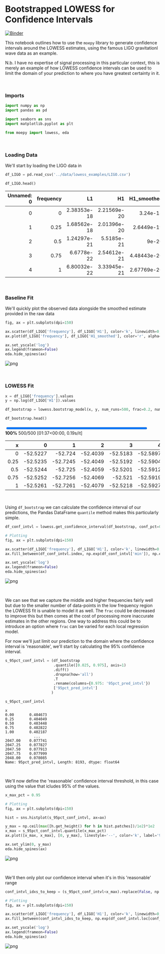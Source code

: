 # Bootstrapped LOWESS for Confidence Intervals



[![Binder](https://notebooks.gesis.org/binder/badge_logo.svg)](https://notebooks.gesis.org/binder/v2/gh/AyrtonB/Merit-Order-Effect/main?filepath=nbs%2Fug-02-confidence.ipynb)

This notebook outlines how to use the `moepy` library to generate confidence intervals around the LOWESS estimates, using the famous LIGO gravitationl wave data as an example. 

N.b. I have no expertise of signal processing in this particular context, this is merely an example of how LOWESS confidence intervals can be used to limit the domain of your prediction to where you have greatest certainty in it.

<br>

### Imports

```python
import numpy as np
import pandas as pd

import seaborn as sns
import matplotlib.pyplot as plt

from moepy import lowess, eda
```

<br>

### Loading Data

We'll start by loading the LIGO data in

```python
df_LIGO = pd.read_csv('../data/lowess_examples/LIGO.csv')

df_LIGO.head()
```




|   Unnamed: 0 |   frequency |          L1 |          H1 |   H1_smoothed |
|-------------:|------------:|------------:|------------:|--------------:|
|            0 |        0    | 2.38353e-18 | 2.21569e-20 |   3.24e-18    |
|            1 |        0.25 | 1.68562e-18 | 2.01396e-20 |   2.6449e-19  |
|            2 |        0.5  | 1.24297e-21 | 5.5185e-21  |   9e-20       |
|            3 |        0.75 | 6.6778e-22  | 2.54612e-21 |   4.48443e-20 |
|            4 |        1    | 6.80032e-22 | 3.33945e-21 |   2.67769e-20 |</div>



<br>

### Baseline Fit

We'll quickly plot the observed data alongside the smoothed estimate provided in the raw data

```python
fig, ax = plt.subplots(dpi=150)

ax.scatter(df_LIGO['frequency'], df_LIGO['H1'], color='k', linewidth=0, s=1)
ax.plot(df_LIGO['frequency'], df_LIGO['H1_smoothed'], color='r', alpha=1, label='Existing Smoothing')

ax.set_yscale('log')
ax.legend(frameon=False)
eda.hide_spines(ax)
```


![png](./img/nbs/ug-02-confidence_cell_6_output_0.png)


<br>

### LOWESS Fit

```python
x = df_LIGO['frequency'].values
y = np.log(df_LIGO['H1']).values

df_bootstrap = lowess.bootstrap_model(x, y, num_runs=500, frac=0.2, num_fits=30)

df_bootstrap.head()
```


<div><span class="Text-label" style="display:inline-block; overflow:hidden; white-space:nowrap; text-overflow:ellipsis; min-width:0; max-width:15ex; vertical-align:middle; text-align:right"></span>
<progress style="width:60ex" max="500" value="500" class="Progress-main"/></progress>
<span class="Progress-label"><strong>100%</strong></span>
<span class="Iteration-label">500/500</span>
<span class="Time-label">[01:37<00:00, 0.19s/it]</span></div>





|    x |        0 |        1 |        2 |        3 |        4 |        5 |        6 |        7 |        8 |        9 | ...   |      490 |      491 |      492 |      493 |      494 |      495 |      496 |      497 |      498 |      499 |
|-----:|---------:|---------:|---------:|---------:|---------:|---------:|---------:|---------:|---------:|---------:|:------|---------:|---------:|---------:|---------:|---------:|---------:|---------:|---------:|---------:|---------:|
| 0    | -52.5227 | -52.724  | -52.4039 | -52.5183 | -52.5897 | -52.4715 | -52.5306 | -52.4727 | -52.5534 | -52.5212 | ...   | -52.5536 | -52.6798 | -52.508  | -52.554  | -52.4346 | -52.6022 | -52.355  | -52.5031 | -52.5719 | -52.5057 |
| 0.25 | -52.5235 | -52.7245 | -52.4049 | -52.5192 | -52.5904 | -52.4723 | -52.5314 | -52.4737 | -52.5542 | -52.522  | ...   | -52.5544 | -52.6804 | -52.5088 | -52.5547 | -52.4356 | -52.6029 | -52.3561 | -52.504  | -52.5727 | -52.5066 |
| 0.5  | -52.5244 | -52.725  | -52.4059 | -52.5201 | -52.5912 | -52.4732 | -52.5322 | -52.4746 | -52.555  | -52.5228 | ...   | -52.5553 | -52.681  | -52.5096 | -52.5555 | -52.4365 | -52.6037 | -52.3573 | -52.5048 | -52.5735 | -52.5075 |
| 0.75 | -52.5252 | -52.7256 | -52.4069 | -52.521  | -52.5919 | -52.4741 | -52.533  | -52.4755 | -52.5559 | -52.5236 | ...   | -52.5561 | -52.6816 | -52.5105 | -52.5562 | -52.4375 | -52.6044 | -52.3584 | -52.5057 | -52.5743 | -52.5084 |
| 1    | -52.5261 | -52.7261 | -52.4079 | -52.5218 | -52.5927 | -52.4749 | -52.5338 | -52.4764 | -52.5567 | -52.5244 | ...   | -52.5569 | -52.6822 | -52.5113 | -52.5569 | -52.4384 | -52.6051 | -52.3595 | -52.5065 | -52.5751 | -52.5093 |</div>



<br>

Using `df_bootstrap` we can calculate the confidence interval of our predictions, the Pandas DataFrame `quantile` method makes this particularly simple.

```python
df_conf_intvl = lowess.get_confidence_interval(df_bootstrap, conf_pct=0.95)

# Plotting
fig, ax = plt.subplots(dpi=150)

ax.scatter(df_LIGO['frequency'], df_LIGO['H1'], color='k', linewidth=0, s=1, zorder=1)
ax.fill_between(df_conf_intvl.index, np.exp(df_conf_intvl['min']), np.exp(df_conf_intvl['max']), color='r', alpha=1, label='95% Confidence')

ax.set_yscale('log')
ax.legend(frameon=False)
eda.hide_spines(ax)
```


![png](./img/nbs/ug-02-confidence_cell_10_output_0.png)


<br>

We can see that we capture the middle and higher frequencies fairly well but due to the smaller number of data-points in the low frequency region the LOWESS fit is unable to model it as well. The `frac` could be decreased to improve this but then comes at the cost of processing more inaccurate estimates in the other regions. One way to address this could be to introduce an option where `frac` can be varied for each local regression model.

For now we'll just limit our prediction to the domain where the confidence interval is 'reasonable', we'll start by calculating the 95% confidence interval.

```python
s_95pct_conf_intvl = (df_bootstrap
                      .quantile([0.025, 0.975], axis=1)
                      .diff()
                      .dropna(how='all')
                      .T
                      .rename(columns={0.975: '95pct_pred_intvl'})
                      ['95pct_pred_intvl']
                     )

s_95pct_conf_intvl
```




    x
    0.00       0.404673
    0.25       0.404049
    0.50       0.403448
    0.75       0.402822
    1.00       0.402187
                 ...   
    2047.00    0.077741
    2047.25    0.077827
    2047.50    0.077913
    2047.75    0.077999
    2048.00    0.078085
    Name: 95pct_pred_intvl, Length: 8193, dtype: float64



<br>

We'll now define the 'reasonable' confidence interval threshold, in this case using the value that icludes 95% of the values.

```python
x_max_pct = 0.95

# Plotting
fig, ax = plt.subplots(dpi=150)

hist = sns.histplot(s_95pct_conf_intvl, ax=ax)

y_max = np.ceil(max([h.get_height() for h in hist.patches])/1e2)*1e2
x_max = s_95pct_conf_intvl.quantile(x_max_pct)
ax.plot([x_max, x_max], [0, y_max], linestyle='--', color='k', label='95% Coverage')

ax.set_ylim(0, y_max)
eda.hide_spines(ax)
```


![png](./img/nbs/ug-02-confidence_cell_14_output_0.png)


<br>

We'll then only plot our confidence interval when it's in this 'reasonable' range

```python
conf_intvl_idxs_to_keep = (s_95pct_conf_intvl<x_max).replace(False, np.nan).dropna().index

# Plotting
fig, ax = plt.subplots(dpi=150)

ax.scatter(df_LIGO['frequency'], df_LIGO['H1'], color='k', linewidth=0, s=1, zorder=1)
ax.fill_between(conf_intvl_idxs_to_keep, np.exp(df_conf_intvl.loc[conf_intvl_idxs_to_keep, 'min']), np.exp(df_conf_intvl.loc[conf_intvl_idxs_to_keep, 'max']), color='r', alpha=1, label='95% Confidence')

ax.set_yscale('log')
ax.legend(frameon=False)
eda.hide_spines(ax)
```


![png](./img/nbs/ug-02-confidence_cell_16_output_0.png)

